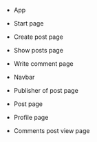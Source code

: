 * App

* Start page
* Create post page
* Show posts page
* Write comment page
* Navbar
* Publisher of post page
* Post page
* Profile page 
* Comments post view page